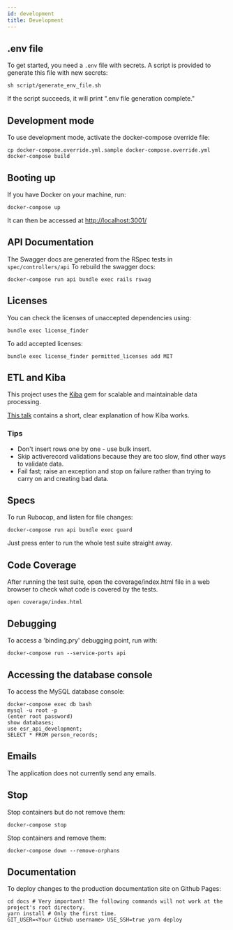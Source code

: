 ```yaml
---
id: development
title: Development
---
```


## .env file

To get started, you need a `.env` file with secrets. A script is provided to generate this file with new secrets:

```
sh script/generate_env_file.sh
```

If the script succeeds, it will print ".env file generation complete."

## Development mode

To use development mode, activate the docker-compose override file:

```
cp docker-compose.override.yml.sample docker-compose.override.yml
docker-compose build
```

## Booting up

If you have Docker on your machine, run:

```
docker-compose up
```

It can then be accessed at [http://localhost:3001/](http://localhost:3001/)

## API Documentation

The Swagger docs are generated from the RSpec tests in `spec/controllers/api` To rebuild the swagger docs:

```
docker-compose run api bundle exec rails rswag
```

## Licenses

You can check the licenses of unaccepted dependencies using:

```
bundle exec license_finder
```

To add accepted licenses:

```
bundle exec license_finder permitted_licenses add MIT
```

## ETL and Kiba

This project uses the [Kiba](https://github.com/thbar/kiba) gem for scalable and maintainable data processing.

[This talk](https://www.youtube.com/watch?v=fxVtbog7pIQ) contains a short, clear explanation of how Kiba works.

### Tips
- Don't insert rows one by one - use bulk insert.
- Skip activerecord validations because they are too slow, find other ways to validate data.
- Fail fast; raise an exception and stop on failure rather than trying to carry on and creating bad data.

## Specs

To run Rubocop, and listen for file changes:

```
docker-compose run api bundle exec guard
```

Just press enter to run the whole test suite straight away.

## Code Coverage

After running the test suite, open the coverage/index.html file in a web browser to check what code is covered by the tests.

```
open coverage/index.html
```

## Debugging

To access a 'binding.pry' debugging point, run with:

```
docker-compose run --service-ports api
```

## Accessing the database console

To access the MySQL database console:

```
docker-compose exec db bash
mysql -u root -p
(enter root password)
show databases;
use esr_api_development;
SELECT * FROM person_records;
```

## Emails

The application does not currently send any emails.

## Stop

Stop containers but do not remove them:

```
docker-compose stop
```

Stop containers and remove them:

```
docker-compose down --remove-orphans
```

## Documentation

To deploy changes to the production documentation site on Github Pages:

```
cd docs # Very important! The following commands will not work at the project's root directory.
yarn install # Only the first time.
GIT_USER=<Your GitHub username> USE_SSH=true yarn deploy
```
